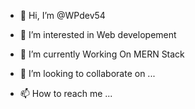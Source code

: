- 👋 Hi, I’m @WPdev54


- 👀 I’m interested in Web developement
- 🌱 I’m currently Working On MERN Stack
- 💞️ I’m looking to collaborate on ...
- 📫 How to reach me ...

